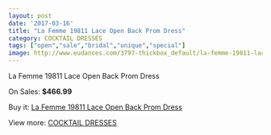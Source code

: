 ```yaml
---
layout: post
date: '2017-03-16'
title: "La Femme 19811 Lace Open Back Prom Dress"
category: COCKTAIL DRESSES
tags: ["open","sale","bridal","unique","special"]
image: http://www.eudances.com/3797-thickbox_default/la-femme-19811-lace-open-back-prom-dress.jpg
---
```

La Femme 19811 Lace Open Back Prom Dress

On Sales: **$466.99**
<a href="https://www.eudances.com/en/cocktail-dresses/1267-la-femme-19811-lace-open-back-prom-dress.html"><amp-img layout="responsive" width="600" height="600" src="//www.eudances.com/3797-thickbox_default/la-femme-19811-lace-open-back-prom-dress.jpg" alt="La Femme 19811 Lace Open Back Prom Dress 0" /></a>
<a href="https://www.eudances.com/en/cocktail-dresses/1267-la-femme-19811-lace-open-back-prom-dress.html"><amp-img layout="responsive" width="600" height="600" src="//www.eudances.com/3798-thickbox_default/la-femme-19811-lace-open-back-prom-dress.jpg" alt="La Femme 19811 Lace Open Back Prom Dress 1" /></a>

Buy it: [La Femme 19811 Lace Open Back Prom Dress](https://www.eudances.com/en/cocktail-dresses/1267-la-femme-19811-lace-open-back-prom-dress.html "La Femme 19811 Lace Open Back Prom Dress")

View more: [COCKTAIL DRESSES](https://www.eudances.com/en/14-cocktail-dresses "COCKTAIL DRESSES")